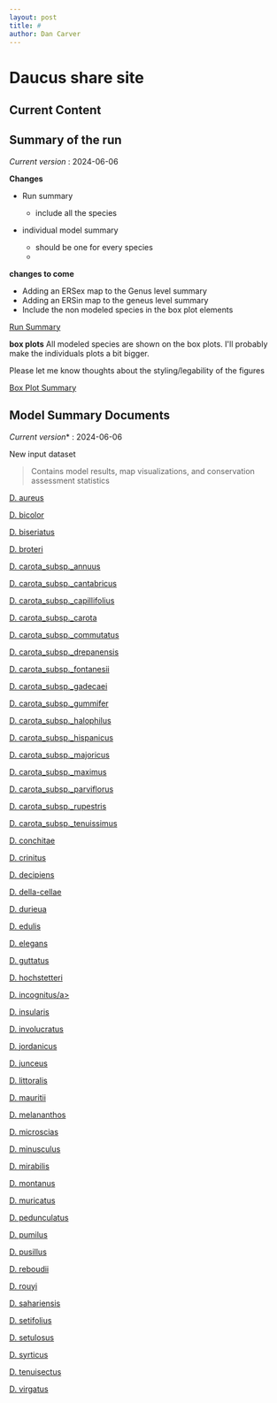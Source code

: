 ```yaml
---
layout: post
title: #
author: Dan Carver
---
```


# Daucus share site

## Current Content

## Summary of the run
*Current version* : 2024-06-06


**Changes**

- Run summary 
  - include all the species 
  
- individual model summary 
  - should be one for every species 
  - 

**changes to come** 

- Adding an ERSex map to the Genus level summary 
- Adding an ERSin map to the geneus level summary 
- Include the non modeled species in the box plot elements 




<a href="https://geospatialcentroid.github.io/Daucus/run20240603_Summary.html" target="_blank">Run Summary</a>


**box plots**
All modeled species are shown on the box plots. 
I'll probably make the individuals plots a bit bigger. 

Please let me know thoughts about the styling/legability of the figures 

<a href="https://geospatialcentroid.github.io/Daucus/run20240603_boxPlotSummary.html" target="_blank">Box Plot Summary</a>



## Model Summary Documents



*Current version** : 2024-06-06

New input dataset 

> Contains model results, map visualizations, and conservation assessment statistics

<a href="https://geospatialcentroid.github.io/Daucus/Daucus_aureus_Summary.html" target="_blank">D. aureus</a>

<a href="https://geospatialcentroid.github.io/Daucus/Daucus_bicolor_Summary.html" target="_blank">D. bicolor</a>

<a href="https://geospatialcentroid.github.io/Daucus/Daucus_biseriatus_Summary.html" target="_blank">D. biseriatus</a>

<a href="https://geospatialcentroid.github.io/Daucus/Daucus_broteri_Summary.html" target="_blank">D. broteri</a>

<a href="https://geospatialcentroid.github.io/Daucus/Daucus_carota_subsp._annuus_Summary.html" target="_blank">D. carota_subsp._annuus</a>

<a href="https://geospatialcentroid.github.io/Daucus/Daucus_carota_subsp._cantabricus_Summary.html" target="_blank">D. carota_subsp._cantabricus</a>

<a href="https://geospatialcentroid.github.io/Daucus/Daucus_carota_subsp._capillifolius_Summary.html" target="_blank">D. carota_subsp._capillifolius</a>

<a href="https://geospatialcentroid.github.io/Daucus/Daucus_carota_subsp._carota_Summary.html" target="_blank">D. carota_subsp._carota</a>

<a href="https://geospatialcentroid.github.io/Daucus/Daucus_carota_subsp._commutatus_Summary.html" target="_blank">D. carota_subsp._commutatus</a>

<a href="https://geospatialcentroid.github.io/Daucus/Daucus_carota_subsp._drepanensis_Summary.html" target="_blank">D. carota_subsp._drepanensis</a>

<a href="https://geospatialcentroid.github.io/Daucus/Daucus_carota_subsp._fontanesii_Summary.html" target="_blank">D. carota_subsp._fontanesii</a>

<a href="https://geospatialcentroid.github.io/Daucus/Daucus_carota_subsp._gadecaei_Summary.html" target="_blank">D. carota_subsp._gadecaei</a>

<a href="https://geospatialcentroid.github.io/Daucus/Daucus_carota_subsp._gummifer_Summary.html" target="_blank">D. carota_subsp._gummifer</a>

<a href="https://geospatialcentroid.github.io/Daucus/Daucus_carota_subsp._halophilus_Summary.html" target="_blank">D. carota_subsp._halophilus</a>

<a href="https://geospatialcentroid.github.io/Daucus/Daucus_carota_subsp._hispanicus_Summary.html" target="_blank">D. carota_subsp._hispanicus</a>

<a href="https://geospatialcentroid.github.io/Daucus/Daucus_carota_subsp._majoricus_Summary.html" target="_blank">D. carota_subsp._majoricus</a>

<a href="https://geospatialcentroid.github.io/Daucus/Daucus_carota_subsp._maximus_Summary.html" target="_blank">D. carota_subsp._maximus</a>

<a href="https://geospatialcentroid.github.io/Daucus/Daucus_carota_subsp._parviflorus_Summary.html" target="_blank">D. carota_subsp._parviflorus</a>

<a href="https://geospatialcentroid.github.io/Daucus/Daucus_carota_subsp._rupestris_Summary.html" target="_blank">D. carota_subsp._rupestris</a>

<a href="https://geospatialcentroid.github.io/Daucus/Daucus_carota_subsp._tenuissimus_Summary.html" target="_blank">D. carota_subsp._tenuissimus</a>

<a href="https://geospatialcentroid.github.io/Daucus/Daucus_conchitae_Summary.html" target="_blank">D. conchitae</a>

<a href="https://geospatialcentroid.github.io/Daucus/Daucus_crinitus_Summary.html" target="_blank">D. crinitus</a>

<a href="https://geospatialcentroid.github.io/Daucus/Daucus_decipiens_Summary.html" target="_blank">D. decipiens</a>

<a href="https://geospatialcentroid.github.io/Daucus/Daucus_della-cellae_Summary.html" target="_blank">D. della-cellae</a>

<a href="https://geospatialcentroid.github.io/Daucus/Daucus_durieua_Summary.html" target="_blank">D. durieua</a>

<a href="https://geospatialcentroid.github.io/Daucus/Daucus_edulis_Summary.html" target="_blank">D. edulis</a>

<a href="https://geospatialcentroid.github.io/Daucus/Daucus_elegans_Summary.html" target="_blank">D. elegans</a>

<a href="https://geospatialcentroid.github.io/Daucus/Daucus_guttatus_Summary.html" target="_blank">D. guttatus</a>

<a href="https://geospatialcentroid.github.io/Daucus/Daucus_hochstetteri_Summary.html" target="_blank">D. hochstetteri</a>

<a href="https://geospatialcentroid.github.io/Daucus/Daucus_incognitus_Summary.html" target="_blank">D. incognitus/a>

<a href="https://geospatialcentroid.github.io/Daucus/Daucus_insularis_Summary.html" target="_blank">D. insularis</a>

<a href="https://geospatialcentroid.github.io/Daucus/Daucus_involucratus_Summary.html" target="_blank">D. involucratus</a>

<a href="https://geospatialcentroid.github.io/Daucus/Daucus_jordanicus_Summary.html" target="_blank">D. jordanicus</a>

<a href="https://geospatialcentroid.github.io/Daucus/Daucus_junceus_Summary.html" target="_blank">D. junceus</a>

<a href="https://geospatialcentroid.github.io/Daucus/Daucus_littoralis_Summary.html" target="_blank">D. littoralis</a>

<a href="https://geospatialcentroid.github.io/Daucus/Daucus_mauritii_Summary.html" target="_blank">D. mauritii</a>

<a href="https://geospatialcentroid.github.io/Daucus/Daucus_melananthos_Summary.html" target="_blank">D. melananthos</a>

<a href="https://geospatialcentroid.github.io/Daucus/Daucus_microscias_Summary.html" target="_blank">D. microscias</a>

<a href="https://geospatialcentroid.github.io/Daucus/Daucus_minusculus_Summary.html" target="_blank">D. minusculus</a>

<a href="https://geospatialcentroid.github.io/Daucus/Daucus_mirabilis_Summary.html" target="_blank">D. mirabilis</a>

<a href="https://geospatialcentroid.github.io/Daucus/Daucus_montanus_Summary.html" target="_blank">D. montanus</a>

<a href="https://geospatialcentroid.github.io/Daucus/Daucus_muricatus_Summary.html" target="_blank">D. muricatus</a>

<a href="https://geospatialcentroid.github.io/Daucus/Daucus_pedunculatus_Summary.html" target="_blank">D. pedunculatus</a>

<a href="https://geospatialcentroid.github.io/Daucus/Daucus_pumilus_Summary.html" target="_blank">D. pumilus</a>

<a href="https://geospatialcentroid.github.io/Daucus/Daucus_pusillus_Summary.html" target="_blank">D. pusillus</a>

<a href="https://geospatialcentroid.github.io/Daucus/Daucus_reboudii_Summary.html" target="_blank">D. reboudii</a>

<a href="https://geospatialcentroid.github.io/Daucus/Daucus_rouyi_Summary.html" target="_blank">D. rouyi</a>

<a href="https://geospatialcentroid.github.io/Daucus/Daucus_sahariensis_Summary.html" target="_blank">D. sahariensis</a>

<a href="https://geospatialcentroid.github.io/Daucus/Daucus_setifolius_Summary.html" target="_blank">D. setifolius</a>

<a href="https://geospatialcentroid.github.io/Daucus/Daucus_setulosus_Summary.html" target="_blank">D. setulosus</a>

<a href="https://geospatialcentroid.github.io/Daucus/Daucus_syrticus_Summary.html" target="_blank">D. syrticus</a>

<a href="https://geospatialcentroid.github.io/Daucus/Daucus_tenuisectus_Summary.html" target="_blank">D. tenuisectus</a>

<a href="https://geospatialcentroid.github.io/Daucus/Daucus_virgatus_Summary.html" target="_blank">D. virgatus</a>